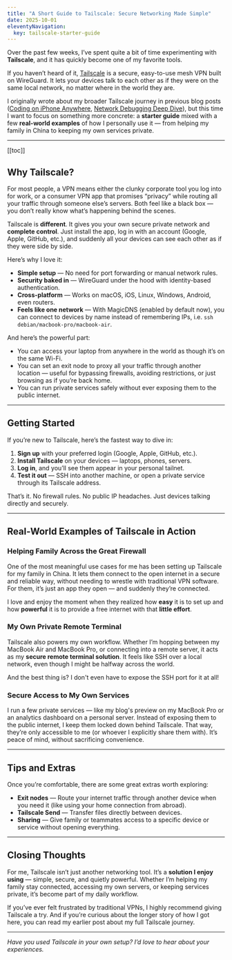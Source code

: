 ```yaml
---
title: "A Short Guide to Tailscale: Secure Networking Made Simple"
date: 2025-10-01
eleventyNavigation:
  key: tailscale-starter-guide
---
```


Over the past few weeks, I’ve spent quite a bit of time experimenting with **Tailscale**, and it has quickly become one of my favorite tools.

If you haven’t heard of it, [Tailscale](https://tailscale.com/) is a secure, easy-to-use mesh VPN built on WireGuard. It lets your devices talk to each other as if they were on the same local network, no matter where in the world they are.

I originally wrote about my broader Tailscale journey in previous blog posts ([Coding on iPhone Anywhere](/posts/ssh-from-iPhone-to-Mac/), [Network Debugging Deep Dive](/posts/networking-deep-dive)), but this time I want to focus on something more concrete: a **starter guide** mixed with a few **real-world examples** of how I personally use it — from helping my family in China to keeping my own services private.

---

[[toc]]

## Why Tailscale?

For most people, a VPN means either the clunky corporate tool you log into for work, or a consumer VPN app that promises “privacy” while routing all your traffic through someone else’s servers. Both feel like a black box — you don’t really know what’s happening behind the scenes.

Tailscale is **different**. It gives you your own secure private network and **complete control**. Just install the app, log in with an account (Google, Apple, GitHub, etc.), and suddenly all your devices can see each other as if they were side by side.

Here’s why I love it:

* **Simple setup** — No need for port forwarding or manual network rules.
* **Security baked in** — WireGuard under the hood with identity-based authentication.
* **Cross-platform** — Works on macOS, iOS, Linux, Windows, Android, even routers.
* **Feels like one network** — With MagicDNS (enabled by default now), you can connect to devices by name instead of remembering IPs, i.e. `ssh debian/macbook-pro/macbook-air`.

And here’s the powerful part:

* You can access your laptop from anywhere in the world as though it’s on the same Wi-Fi.
* You can set an exit node to proxy all your traffic through another location — useful for bypassing firewalls, avoiding restrictions, or just browsing as if you’re back home.
* You can run private services safely without ever exposing them to the public internet.

---

## Getting Started

If you’re new to Tailscale, here’s the fastest way to dive in:

1. **Sign up** with your preferred login (Google, Apple, GitHub, etc.).
2. **Install Tailscale** on your devices — laptops, phones, servers.
3. **Log in**, and you’ll see them appear in your personal tailnet.
4. **Test it out** — SSH into another machine, or open a private service through its Tailscale address.

That’s it. No firewall rules. No public IP headaches. Just devices talking directly and securely.

---

## Real-World Examples of Tailscale in Action

### Helping Family Across the Great Firewall

One of the most meaningful use cases for me has been setting up Tailscale for my family in China. It lets them connect to the open internet in a secure and reliable way, without needing to wrestle with traditional VPN software. For them, it’s just an app they open — and suddenly they’re connected.

I love and enjoy the moment when they realized how **easy** it is to set up and how **powerful** it is to provide a free internet with that **little effort**.

### My Own Private Remote Terminal

Tailscale also powers my own workflow. Whether I’m hopping between my MacBook Air and MacBook Pro, or connecting into a remote server, it acts as my **secure remote terminal solution**. It feels like SSH over a local network, even though I might be halfway across the world.

And the best thing is? I don't even have to expose the SSH port for it at all!

### Secure Access to My Own Services

I run a few private services — like my blog's preview on my MacBook Pro or an analytics dashboard on a personal server. Instead of exposing them to the public internet, I keep them locked down behind Tailscale. That way, they’re only accessible to me (or whoever I explicitly share them with). It’s peace of mind, without sacrificing convenience.

---

## Tips and Extras

Once you’re comfortable, there are some great extras worth exploring:

* **Exit nodes** — Route your internet traffic through another device when you need it (like using your home connection from abroad).
* **Tailscale Send** — Transfer files directly between devices.
* **Sharing** — Give family or teammates access to a specific device or service without opening everything.

---

## Closing Thoughts

For me, Tailscale isn’t just another networking tool. It’s a **solution I enjoy using** — simple, secure, and quietly powerful. Whether I’m helping my family stay connected, accessing my own servers, or keeping services private, it’s become part of my daily workflow.

If you’ve ever felt frustrated by traditional VPNs, I highly recommend giving Tailscale a try. And if you’re curious about the longer story of how I got here, you can read my earlier post about my full Tailscale journey.

---

*Have you used Tailscale in your own setup? I’d love to hear about your experiences.*

